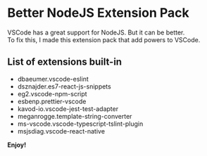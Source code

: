 # Better NodeJS Extension Pack

VSCode has a great support for NodeJS. But it can be better.  
To fix this, I made this extension pack that add powers to VSCode.

## List of extensions built-in

- dbaeumer.vscode-eslint
- dsznajder.es7-react-js-snippets
- eg2.vscode-npm-script
- esbenp.prettier-vscode
- kavod-io.vscode-jest-test-adapter
- meganrogge.template-string-converter
- ms-vscode.vscode-typescript-tslint-plugin
- msjsdiag.vscode-react-native

**Enjoy!**
